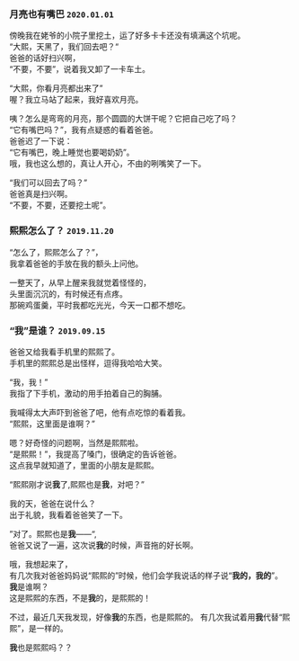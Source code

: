   
### 月亮也有嘴巴 `2020.01.01`  
   
傍晚我在姥爷的小院子里挖土，运了好多卡卡还没有填满这个坑呢。  
“大熙，天黑了，我们回去吧？“  
爸爸的话好扫兴啊，  
“不要，不要”，说着我又卸了一卡车土。
  
“大熙，你看月亮都出来了”  
喔？我立马站了起来，我好喜欢月亮。 
   
咦？怎么是弯弯的月亮，那个圆圆的大饼干呢？它把自己吃了吗？  
“它有嘴巴吗？”，我有点疑惑的看着爸爸。  
爸爸迟了一下说：  
“它有嘴巴，晚上睡觉也要喝奶奶”。  
哦，我也这么想的，真让人开心，不由的咧嘴笑了一下。  
  
“我们可以回去了吗？”  
爸爸真是扫兴啊。  
“不要，不要，还要挖土呢”。  

### 熙熙怎么了？ `2019.11.20`   
  
“怎么了，熙熙怎么了？”，  
我拿着爸爸的手放在我的额头上问他。  

一整天了，从早上醒来我就觉着怪怪的，    
头里面沉沉的，有时候还有点疼。  
那碗鸡蛋羹，平时我都吃光光，今天一口都不想吃。
  
### “我”是谁？ `2019.09.15`  
  
爸爸又给我看手机里的熙熙了。  
手机里的熙熙总是出怪样，逗得我哈哈大笑。  
  
“我，我！”  
我指了下手机，激动的用手拍着自己的胸脯。    
  
我喊得太大声吓到爸爸了吧，他有点吃惊的看着我。  
“熙熙，这里面是谁啊？”  
  
嗯？好奇怪的问题啊，当然是熙熙啦。  
“是熙熙！”，我提高了嗓门，很确定的告诉爸爸。  
这点我早就知道了，里面的小朋友是熙熙。  
  
“熙熙刚才说**我**了,熙熙也是**我**，对吧？”  
  
我的天，爸爸在说什么？  
出于礼貌，我看着爸爸笑了一下。  
  
”对了。熙熙也是**我**——“,  
爸爸又说了一遍，这次说**我**的时候，声音拖的好长啊。  
  
哦，我想起来了，  
有几次我对爸爸妈妈说“熙熙的”时候，他们会学我说话的样子说“**我的，我的**”。   
**我**是谁啊？  
这是熙熙的东西，不是**我**的，是熙熙的！  
  
不过，最近几天我发现，好像**我**的东西，也是熙熙的。
有几次我试着用**我**代替“熙熙”，是一样的。  
  
**我**也是熙熙吗？？  
  










  
